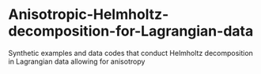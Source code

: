 # Anisotropic-Helmholtz-decomposition-for-Lagrangian-data
Synthetic examples and data codes that conduct Helmholtz decomposition in Lagrangian data allowing for anisotropy
